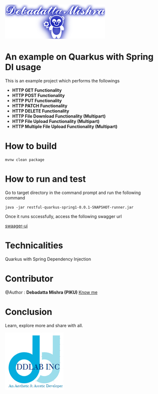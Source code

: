 ![DDLAB](./images/A22.png)
# An example on Quarkus with Spring DI usage

This is an example project which performs the followings

* **HTTP GET Functionality**
* **HTTP POST Functionality**
* **HTTP PUT Functionality**
* **HTTP PATCH Functionality**
* **HTTP DELETE Functionality**
* **HTTP File Download Functionality (Multipart)**
* **HTTP File Upload Functionality (Multipart)**
* **HTTP Multiple File Upload Functionality (Multipart)**

# How to build

```
mvnw clean package
```

# How to run and test

Go to target directory in the command prompt and run the following command

```
java -jar restful-quarkus-spring1-0.0.1-SNAPSHOT-runner.jar
```

Once it runs sccessfully, access the following swagger url

[swaager-ui](!http://localhost:8090/myapp/swagger-ui/)


# Technicalities
Quarkus with Spring Dependency Injection

Contributor
==========
@Author : **Debadatta Mishra (PIKU)** [Know me](https://about.me/debadattamishra)

Conclusion
==========
Learn, explore more and share with all.

![DDLAB](./images/dd-logo.png)
